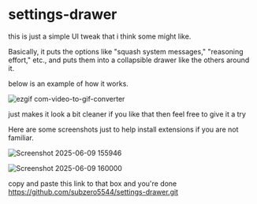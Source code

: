# settings-drawer
this is just a simple UI tweak that i think some might like.

Basically, it puts the options like "squash system messages," "reasoning effort," etc., and puts them into a collapsible drawer like the others around it.

below is an example of how it works.

![ezgif com-video-to-gif-converter](https://github.com/user-attachments/assets/0282d9c3-95f7-4622-98c6-d67813188a0e)

just makes it look a bit cleaner if you like that then feel free to give it a try

Here are some screenshots just to help install extensions if you are not familiar. 


![Screenshot 2025-06-09 155946](https://github.com/user-attachments/assets/9ff89034-176c-43f0-9e40-0e0bd7aa2217)

![Screenshot 2025-06-09 160000](https://github.com/user-attachments/assets/8228d437-a2f2-4041-ad09-e86f0fdbb0bf)

copy and paste this link to that box and you're done https://github.com/subzero5544/settings-drawer.git
